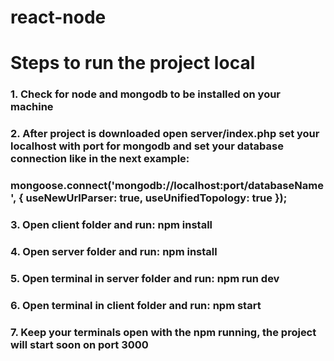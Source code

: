 # react-node
# Steps to run the project local

### 1. Check for node and mongodb to be installed on your machine
### 2. After project is downloaded open server/index.php set your localhost with port for mongodb and set your database connection like in the next example:
### 	mongoose.connect('mongodb://localhost:port/databaseName',  { useNewUrlParser: true, useUnifiedTopology: true });
### 3. Open client folder and run: npm install
### 4. Open server folder and run: npm install
### 5. Open terminal in server folder and run: npm run dev
### 6. Open terminal in client folder and run: npm start
### 7. Keep your terminals open with the npm running, the project will start soon on port 3000
